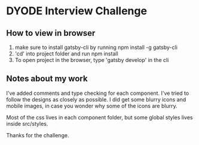 # DYODE Interview Challenge

## How to view in browser

1. make sure to install gatsby-cli by running npm install -g gatsby-cli
2. 'cd' into project folder and run npm install
3. To open project in the browser, type 'gatsby develop' in the cli

## Notes about my work

I've added comments and type checking for each component. I've tried to follow the designs as closely as possible. I did get some blurry icons and mobile images, in case you wonder why some of the icons are blurry.

Most of the css lives in each component folder, but some global styles lives inside src/styles.

Thanks for the challenge.